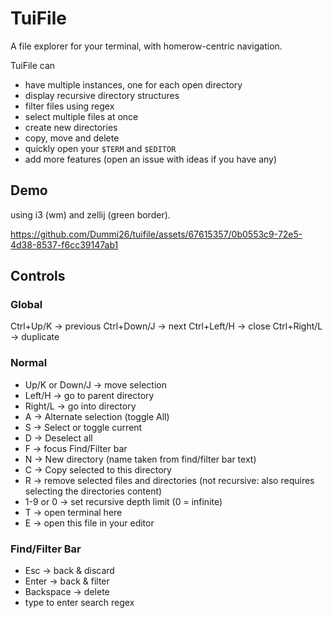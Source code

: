 # TuiFile

A file explorer for your terminal, with homerow-centric navigation.

TuiFile can

- have multiple instances, one for each open directory
- display recursive directory structures
- filter files using regex
- select multiple files at once
- create new directories
- copy, move and delete
- quickly open your `$TERM` and `$EDITOR`
- add more features (open an issue with ideas if you have any)

## Demo

using i3 (wm) and zellij (green border).

https://github.com/Dummi26/tuifile/assets/67615357/0b0553c9-72e5-4d38-8537-f6cc39147ab1

## Controls

### Global

Ctrl+Up/K -> previous
Ctrl+Down/J -> next
Ctrl+Left/H -> close
Ctrl+Right/L -> duplicate

### Normal

- Up/K or Down/J -> move selection
- Left/H -> go to parent directory
- Right/L -> go into directory
- A -> Alternate selection (toggle All)
- S -> Select or toggle current
- D -> Deselect all
- F -> focus Find/Filter bar
- N -> New directory (name taken from find/filter bar text)
- C -> Copy selected to this directory
- R -> remove selected files and directories (not recursive: also requires selecting the directories content)
- 1-9 or 0 -> set recursive depth limit (0 = infinite)
- T -> open terminal here
- E -> open this file in your editor

### Find/Filter Bar

- Esc -> back & discard
- Enter -> back & filter
- Backspace -> delete
- type to enter search regex
